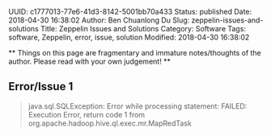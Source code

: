 UUID: c1777013-77e6-41d3-8142-5001bb70a433
Status: published
Date: 2018-04-30 16:38:02
Author: Ben Chuanlong Du
Slug: zeppelin-issues-and-solutions
Title: Zeppelin Issues and Solutions
Category: Software
Tags: software, Zeppelin, error, issue, solution
Modified: 2018-04-30 16:38:02

**
Things on this page are
fragmentary and immature notes/thoughts of the author.
Please read with your own judgement!
**

## Error/Issue 1

> java.sql.SQLException: Error while processing statement: FAILED: Execution Error, return code 1 from org.apache.hadoop.hive.ql.exec.mr.MapRedTask
